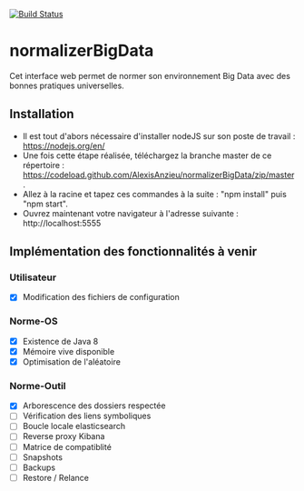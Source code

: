 [![Build Status](https://travis-ci.org/AlexisAnzieu/normalizerBigData.svg?branch=master)](https://travis-ci.org/AlexisAnzieu/normalizerBigData)

# normalizerBigData
Cet interface web permet de normer son environnement Big Data avec des bonnes pratiques universelles. 

## Installation ##

* Il est tout d'abors nécessaire d'installer nodeJS sur son poste de travail : https://nodejs.org/en/  
* Une fois cette étape réalisée, téléchargez la branche master de ce répertoire : https://codeload.github.com/AlexisAnzieu/normalizerBigData/zip/master.  
* Allez à la racine et tapez ces commandes à la suite : "npm install" puis "npm start". 
* Ouvrez maintenant votre navigateur à l'adresse suivante : http://localhost:5555

## Implémentation des fonctionnalités à venir ##

### Utilisateur ###

- [x] Modification des fichiers de configuration 

### Norme-OS ###
- [x] Existence de Java 8  
- [x] Mémoire vive disponible  
- [x] Optimisation de l'aléatoire  

### Norme-Outil ###

- [x] Arborescence des dossiers respectée  
- [ ] Vérification des liens symboliques  
- [ ] Boucle locale elasticsearch  
- [ ] Reverse proxy Kibana  
- [ ] Matrice de compatiblité  
- [ ] Snapshots  
- [ ] Backups  
- [ ] Restore / Relance
